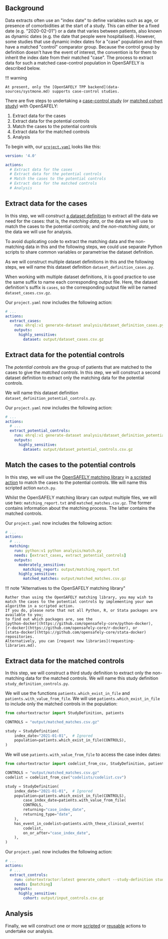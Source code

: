 ## Background

Data extracts often use an "index date" to define variables such as age, or presence of comorbidities at the start of a study.
This can either be a fixed date (e.g. "2020-02-01") or a date that varies between patients, also known as dynamic dates (e.g. the date that people were hospitalised).
However, some studies that use dynamic index dates for a "case" population and then have a matched "control" comparator group.
Because the control group by definition doesn't have the event of interest, the convention is for them to inherit the index date from their matched "case".
The process to extract data for such a matched case-control population in OpenSAFELY is described below.

!!! warning

    At present, only the [OpenSAFELY TPP backend](data-sources/systmone.md) supports case-control studies.

There are five steps to undertaking a [case-control study](https://en.wikipedia.org/wiki/Case%E2%80%93control_study) (or [matched cohort study](https://en.wikipedia.org/wiki/Nested_case%E2%80%93control_study)) with OpenSAFELY:

1. Extract data for the cases
2. Extract data for the potential controls
3. Match the cases to the potential controls
4. Extract data for the matched controls
5. Analysis

To begin with, our [`project.yaml`](actions-pipelines.md) looks like this:

```yaml
version: '4.0'

actions:
  # Extract data for the cases
  # Extract data for the potential controls
  # Match the cases to the potential controls
  # Extract data for the matched controls
  # Analysis
```

## Extract data for the cases

In this step, we will construct [a dataset definition](../ehrql/tutorial/building-a-dataset) to extract all the data we need for the cases:
that is, the *matching data*, or the data we will use to match the cases to the potential controls;
and the *non-matching data*, or the data we will use for analysis.

To avoid duplicating code to extract the matching data and the non-matching data in this and the following steps,
we could use separate Python scripts to share common variables or parametrise the dataset definition.

As we will construct multiple dataset definitions in this and the following steps,
we will name this dataset definition `dataset_definition_cases.py`.

When working with multiple dataset definitions, it is good practice to use the same suffix to name each corresponding output file.
Here, the dataset definition's suffix is `cases`, so the corresponding output file will be named `dataset_cases.csv.gz`.

Our `project.yaml` now includes the following action:

```yaml
# ...
actions:
  extract_cases:
    run: ehrql:v1 generate-dataset analysis/dataset_definition_cases.py --output output/dataset_cases.csv.gz
    outputs:
      highly_sensitive:
        dataset: output/dataset_cases.csv.gz
```

## Extract data for the potential controls

The *potential controls* are the group of patients that are matched to the cases to give the *matched controls*.
In this step, we will construct a second dataset definition to extract only the matching data for the potential controls.

We will name this dataset definition `dataset_definition_potential_controls.py`.


Our `project.yaml` now includes the following action:

```yaml
# ...
actions:
  # ...
  extract_potential_controls:
    run: ehrql:v1 generate-dataset analysis/dataset_definition_potential_controls.py --output output/dataset_potential_controls.csv.gz
    outputs:
      highly_sensitive:
        dataset: output/dataset_potential_controls.csv.gz
```

## Match the cases to the potential controls

In this step, we will use the [OpenSAFELY matching library](https://github.com/opensafely-core/matching#readme) in [a scripted action](actions-scripts.md) to match the cases to the potential controls.
We will name this scripted action `match.py`.

Whilst the OpenSAFELY matching library can output multiple files, we will use two: `matching_report.txt` and `matched_matches.csv.gz`.
The former contains information about the matching process.
The latter contains the matched controls.

Our `project.yaml` now includes the following action:

```yaml
# ...
actions:
  # ...
  matching:
    run: python:v1 python analysis/match.py
    needs: [extract_cases, extract_potential_controls]
    outputs:
      moderately_sensitive:
        matching_report: output/matching_report.txt
      highly_sensitive:
        matched_matches: output/matched_matches.csv.gz
```

!!! note "Alternatives to the OpenSAFELY matching library"

    Rather than using the OpenSAFELY matching library, you may wish to match the cases to the potential controls by implementing your own algorithm in a scripted action.
    If you do, please note that not all Python, R, or Stata packages are available to you;
    to find out which packages are, see the
    [python-docker](https://github.com/opensafely-core/python-docker),
    [r-docker](https://github.com/opensafely-core/r-docker), or
    [stata-docker](https://github.com/opensafely-core/stata-docker) repositories.
    Alternatively, you can [request new libraries](requesting-libraries.md).

## Extract data for the matched controls

In this step, we will construct a third study definition to extract only the non-matching data for the matched controls.
We will name this study definition `study_definition_controls.py`.

We will use the functions `patients.which_exist_in_file` and `patients.with_value_from_file`.
We will use `patients.which_exist_in_file` to include only the matched controls in the population:

```python
from cohortextractor import StudyDefinition, patients

CONTROLS = "output/matched_matches.csv.gz"

study = StudyDefinition(
    index_date="2021-01-01",  # Ignored
    population=patients.which_exist_in_file(CONTROLS),
)
```

We will use `patients.with_value_from_file` to access the case index dates:

```python
from cohortextractor import codelist_from_csv, StudyDefinition, patients

CONTROLS = "output/matched_matches.csv.gz"
codelist = codelist_from_csv("codelists/codelist.csv")

study = StudyDefinition(
    index_date="2021-01-01",  # Ignored
    population=patients.which_exist_in_file(CONTROLS),
        case_index_date=patients.with_value_from_file(
        CONTROLS,
        returning="case_index_date",
        returning_type="date",
    ),
    has_event_in_codelist=patients.with_these_clinical_events(
        codelist,
        on_or_after="case_index_date",
    ),
)
```

Our `project.yaml` now includes the following action:

```yaml
# ...
actions:
  # ...
  extract_controls:
    run: cohortextractor:latest generate_cohort --study-definition study_definition_controls --output-format csv.gz
    needs: [matching]
    outputs:
      highly_sensitive:
        cohort: output/input_controls.csv.gz
```

## Analysis

Finally, we will construct one or more [scripted](actions-scripts.md) or [reusable](actions-reusable.md) actions to undertake our analysis.
